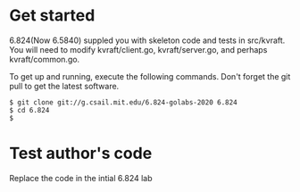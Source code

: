 # Get started
6.824(Now 6.5840) suppled you with skeleton code and tests in src/kvraft. You will need to modify kvraft/client.go, kvraft/server.go, and perhaps kvraft/common.go.

To get up and running, execute the following commands. Don't forget the git pull to get the latest software.

```$ cd ~/6.824
$ git clone git://g.csail.mit.edu/6.824-golabs-2020 6.824
$ cd 6.824
$
```

# Test author's code
Replace the code in the intial 6.824 lab 
